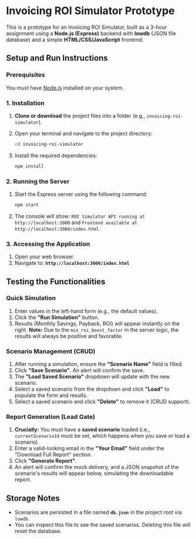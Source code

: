 # Invoicing ROI Simulator Prototype

This is a prototype for an Invoicing ROI Simulator, built as a 3-hour assignment using a **Node.js (Express)** backend with **lowdb** (JSON file database) and a simple **HTML/CSS/JavaScript** frontend.

##  Setup and Run Instructions

### Prerequisites

You must have [Node.js](https://nodejs.org/) installed on your system.

### 1. Installation

1.  **Clone or download** the project files into a folder (e.g., `invoicing-roi-simulator`).
2.  Open your terminal and navigate to the project directory:

    ```bash
    cd invoicing-roi-simulator
    ```
3.  Install the required dependencies:

    ```bash
    npm install
    ```

### 2. Running the Server

1.  Start the Express server using the following command:

    ```bash
    npm start
    ```
2.  The console will show: `ROI Simulator API running at http://localhost:3000` and `Frontend available at http://localhost:3000/index.html`.

### 3. Accessing the Application

1.  Open your web browser.
2.  Navigate to: **`http://localhost:3000/index.html`**

##  Testing the Functionalities

### Quick Simulation

1.  Enter values in the left-hand form (e.g., the default values).
2.  Click the **"Run Simulation"** button.
3.  Results (Monthly Savings, Payback, ROI) will appear instantly on the right. **Note:** Due to the `min_roi_boost_factor` in the server logic, the results will always be positive and favorable.

### Scenario Management (CRUD)

1.  After running a simulation, ensure the **"Scenario Name"** field is filled.
2.  Click **"Save Scenario"**. An alert will confirm the save.
3.  The **"Load Saved Scenario"** dropdown will update with the new scenario.
4.  Select a saved scenario from the dropdown and click **"Load"** to populate the form and results.
5.  Select a saved scenario and click **"Delete"** to remove it (CRUD support).

### Report Generation (Lead Gate)

1.  **Crucially:** You must have a **saved scenario** loaded (i.e., `currentScenarioId` must be set, which happens when you save or load a scenario).
2.  Enter a valid-looking email in the **"Your Email"** field under the "Download Full Report" section.
3.  Click **"Generate Report"**.
4.  An alert will confirm the mock delivery, and a JSON snapshot of the scenario's results will appear below, simulating the downloadable report.

## Storage Notes

* Scenarios are persisted in a file named **`db.json`** in the project root via `lowdb`.
* You can inspect this file to see the saved scenarios. Deleting this file will reset the database.
